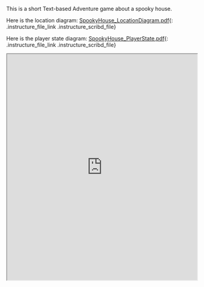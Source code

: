 This is a short Text-based Adventure game about a spooky house.

Here is the location diagram:
[SpookyHouse_LocationDiagram.pdf](https://vt.instructure.com/courses/66476/files/6552124/download?verifier=QHJLUEvXkBH6aNinXxl2teFfTG4Ub4sjvHG5YWPt&wrap=1
"SpookyHouse_LocationDiagram.pdf" ){: .instructure_file_link
.instructure_scribd_file}

Here is the player state diagram:
[SpookyHouse_PlayerState.pdf](https://vt.instructure.com/courses/66476/files/6552125/download?verifier=FkVt8Xu78UAw3HDPyMNW5MFFlWG0ViGapapoba2a&wrap=1
"SpookyHouse_PlayerState.pdf" ){: .instructure_file_link
.instructure_scribd_file}

<iframe height="150" width="300" style="width: 100%; height: 600px;"
webkitallowfullscreen="webkitallowfullscreen" title="Spooky House"
mozallowfullscreen="mozallowfullscreen"
src="https://think.cs.vt.edu/assignments/load?assignment_id=363&embed=True&presentation=true"
allowfullscreen="allowfullscreen"> </iframe>